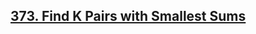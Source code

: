 ## [373. Find K Pairs with Smallest Sums](https://leetcode.com/problems/find-k-pairs-with-smallest-sums)

